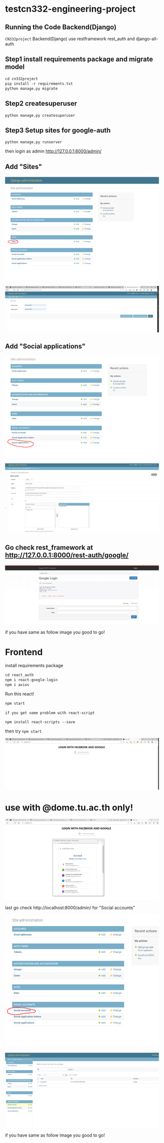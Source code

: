 # testcn332-engineering-project

## Running the Code Backend(Django)

`CN332project` Backend(Django) use restframework rest_auth and django-all-auth

## Step1 install requirements package and migrate model
```
cd cn332project
pip install -r requirements.txt
python manage.py migrate
```
## Step2 createsuperuser 
```
python manage.py createsuperuser
```

## Step3 Setup sites for google-auth

```
python manage.py runserver
```
then login as admin http://127.0.0.1:8000/admin/

## Add "Sites" 

![image](https://github.com/Chonlasit666/cn332-engineering-project/blob/main/image/1.PNG)

![image](https://github.com/Chonlasit666/cn332-engineering-project/blob/main/image/2.PNG)

## Add "Social applications"

![image](https://github.com/Chonlasit666/cn332-engineering-project/blob/main/image/3.PNG)

![image](https://github.com/Chonlasit666/cn332-engineering-project/blob/main/image/4.PNG)

## Go check rest_framework at http://127.0.0.1:8000/rest-auth/google/ 

![image](https://github.com/Chonlasit666/cn332-engineering-project/blob/main/image/5.PNG)

if you have same as follow image you good to go!

# Frontend

install requirements package
```
cd react_auth	
npm i react-google-login
npm i axios

```
Run this react!

```
npm start
```
`
if you get some problem with react-script 
`

```
npm install react-scripts --save
```

then try `npm start`

![image](https://github.com/Chonlasit666/cn332-engineering-project/blob/main/image/r1.PNG)

# use with @dome.tu.ac.th only!

![image](https://github.com/Chonlasit666/cn332-engineering-project/blob/main/image/r2.PNG)


last go check http://localhost:8000/admin/ for "Social accounts"

![image](https://github.com/Chonlasit666/cn332-engineering-project/blob/main/image/f1.PNG)

![image](https://github.com/Chonlasit666/cn332-engineering-project/blob/main/image/f2.PNG)


if you have same as follow image you good to go!

